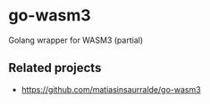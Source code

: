 # go-wasm3

Golang wrapper for WASM3 (partial)

## Related projects

- https://github.com/matiasinsaurralde/go-wasm3
